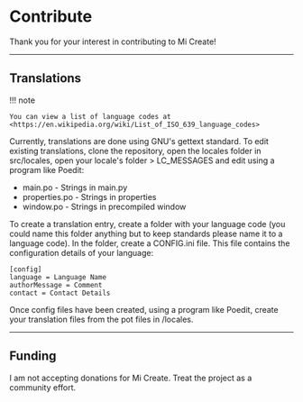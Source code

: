 
# Contribute

Thank you for your interest in contributing to Mi Create! 

---

## Translations

!!! note

    You can view a list of language codes at <https://en.wikipedia.org/wiki/List_of_ISO_639_language_codes>

Currently, translations are done using GNU's gettext standard. To edit existing translations, clone the repository, open the locales folder in src/locales, open your locale's folder > LC_MESSAGES and edit using a program like Poedit:

- main.po - Strings in main.py
- properties.po - Strings in properties
- window.po - Strings in precompiled window

To create a translation entry, create a folder with your language code (you could name this folder anything but to keep standards please name it to a language code). In the folder, create a CONFIG.ini file. This file contains the configuration details of your language:

```
[config]  
language = Language Name  
authorMessage = Comment  
contact = Contact Details  
```

Once config files have been created, using a program like Poedit, create your translation files from the pot files in /locales.

---

## Funding

I am not accepting donations for Mi Create. Treat the project as a community effort.